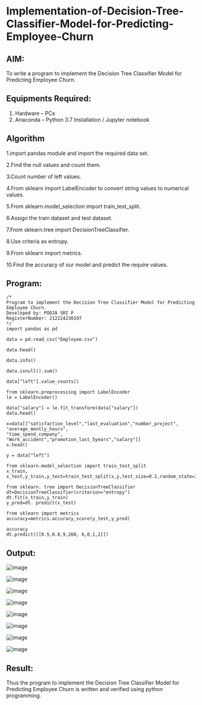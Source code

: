 # Implementation-of-Decision-Tree-Classifier-Model-for-Predicting-Employee-Churn

## AIM:
To write a program to implement the Decision Tree Classifier Model for Predicting Employee Churn.

## Equipments Required:
1. Hardware – PCs
2. Anaconda – Python 3.7 Installation / Jupyter notebook

## Algorithm
1.import pandas module and import the required data set.

2.Find the null values and count them.

3.Count number of left values.

4.From sklearn import LabelEncoder to convert string values to numerical values.

5.From sklearn.model_selection import train_test_split.

6.Assign the train dataset and test dataset.

7.From sklearn.tree import DecisionTreeClassifier.

8.Use criteria as entropy.

9.From sklearn import metrics.

10.Find the accuracy of our model and predict the require values. 

## Program:
```
/*
Program to implement the Decision Tree Classifier Model for Predicting Employee Churn.
Developed by: POOJA SRI P
RegisterNumber: 212224230197
*/
import pandas as pd

data = pd.read_csv("Employee.csv")

data.head()

data.info()

data.isnull().sum()

data["left"].value_counts()

from sklearn.preprocessing import LabelEncoder
le = LabelEncoder()

data["salary"] = le.fit_transform(data["salary"])
data.head()

x=data[["satisfaction_level","last_evaluation","number_project", "average_montly_hours",
"time_spend_company", "Work_accident","promotion_last_5years","salary"]]
x.head()

y = data["left"]

from sklearn.model_selection import train_test_split
x_train, x_test,y_train,y_test=train_test_split(x,y,test_size=0.2,random_state=100)

from sklearn. tree import DecisionTreeClassifier
dt=DecisionTreeClassifier(criterion="entropy")
dt.fit(x_train,y_train)
y_pred=dt. predict(x_test)

from sklearn import metrics
accuracy=metrics.accuracy_score(y_test,y_pred)

accuracy
dt.predict([[0.5,0.8,9,260, 6,0,1,2]])
```

## Output:
![image](https://github.com/user-attachments/assets/c79a678c-a912-461d-becd-97b2ceaa36c2)

![image](https://github.com/user-attachments/assets/a9ff42d6-2d70-45d5-80bc-70d0da6470d7)

![image](https://github.com/user-attachments/assets/5632e8d8-b4c1-41a6-99d4-c902461960aa)

![image](https://github.com/user-attachments/assets/49aab963-7037-4a3d-a988-88e181a670d4)

![image](https://github.com/user-attachments/assets/20c4f7ae-0410-4a18-9a15-c0b7d818c7fe)

![image](https://github.com/user-attachments/assets/0ce20d2b-8fe9-4c58-8a5d-703017b76b4e)

![image](https://github.com/user-attachments/assets/6740a99c-56c5-4f48-b9c8-feabd29feab9)

![image](https://github.com/user-attachments/assets/ab52a77a-a2f4-4c2d-ad1a-1c45dd9c4db9)










## Result:
Thus the program to implement the  Decision Tree Classifier Model for Predicting Employee Churn is written and verified using python programming.
